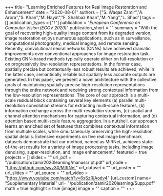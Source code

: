 +++
title= "Learning Enriched Features for Real Image Restoration and Enhancement"
date = "2020-08-01"
authors = ["S. Waqas Zamir","A. Arora","S. Khan","M. Hayat","F. Shahbaz Khan","M. Yang","L. Shao"]
tags = []
publication_types = ["1"]
publication = "_European Conference on Computer Vision (ECCV 2020)_"
publication_short = ""
summary = "With the goal of recovering high-quality image content from its degraded version, image restoration enjoys numerous applications, such as in surveillance, computational photography, medical imaging, and remote sensing. Recently, convolutional neural networks (CNNs) have achieved dramatic improvements over conventional approaches for image restoration task. Existing CNN-based methods typically operate either on full-resolution or on progressively low-resolution representations. In the former case, spatially precise but contextually less robust results are achieved, while in the latter case, semantically reliable but spatially less accurate outputs are generated. In this paper, we present a novel architecture with the collective goals of maintaining spatially-precise high-resolution representations through the entire network and receiving strong contextual information from the low-resolution representations. The core of our approach is a multi-scale residual block containing several key elements (a) parallel multi-resolution convolution streams for extracting multi-scale features, (b) information exchange across the multi-resolution streams, (c) spatial and channel attention mechanisms for capturing contextual information, and (d) attention based multi-scale feature aggregation. In a nutshell, our approach learns an enriched set of features that combines contextual information from multiple scales, while simultaneously preserving the high-resolution spatial details. Extensive experiments on five real image benchmark datasets demonstrate that our method, named as MIRNet, achieves state-of-the-art results for a variety of image processing tasks, including image denoising, super-resolution, and image enhancement."
featured = true
projects = []
slides = ""
url_pdf = "/publication/zamir2020learning/manuscript.pdf"
url_code = "https://github.com/swz30/MIRNet"
url_dataset = ""
url_poster = ""
url_slides = ""
url_source = ""
url_video = "https://www.youtube.com/watch?v=6xSzRjAodv4"
[url_custom]
  name= "Supplementary Material"
  url= "/publication/zamir2020learning/Supp.pdf"
math = true
highlight = true
[image]
image = ""
caption = ""
+++

